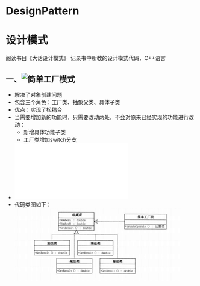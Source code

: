 ﻿# DesignPattern

# 设计模式

阅读书目《大话设计模式》
记录书中所教的设计模式代码，C++语言

## 一、![简单工厂模式](SimpleFactory)

- 解决了对象创建问题
- 包含三个角色：工厂类、抽象父类、具体子类
- 优点：实现了松耦合
- 当需要增加新的功能时，只需要改动两处，不会对原来已经实现的功能进行改动；
	- 新增具体功能子类
	- 工厂类增加switch分支
- ![Factory.cpp是入口函数](SimpleFactory/Factory.cpp)
- 代码类图如下：
	![简单工程类图](images/SimpleFactory.png)
	